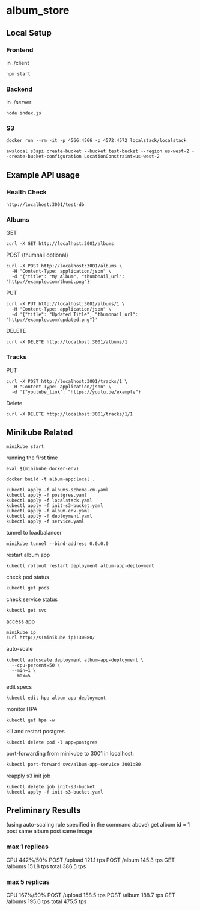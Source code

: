 # album_store

## Local Setup

### Frontend

in ./client

```
npm start
```

### Backend

in ./server

```
node index.js
```

### S3

```
docker run --rm -it -p 4566:4566 -p 4572:4572 localstack/localstack

awslocal s3api create-bucket --bucket test-bucket --region us-west-2 --create-bucket-configuration LocationConstraint=us-west-2
```

## Example API usage

### Health Check

```
http://localhost:3001/test-db
```

### Albums

GET

```
curl -X GET http://localhost:3001/albums
```

POST (thumnail optional)

```
curl -X POST http://localhost:3001/albums \
  -H "Content-Type: application/json" \
  -d '{"title": "My Album", "thumbnail_url": "http://example.com/thumb.png"}'
```

PUT

```
curl -X PUT http://localhost:3001/albums/1 \
  -H "Content-Type: application/json" \
  -d '{"title": "Updated Title", "thumbnail_url": "http://example.com/updated.png"}'
```

DELETE

```
curl -X DELETE http://localhost:3001/albums/1
```

### Tracks

PUT

```
curl -X POST http://localhost:3001/tracks/1 \
  -H "Content-Type: application/json" \
  -d '{"youtube_link": "https://youtu.be/example"}'
```

Delete

```
curl -X DELETE http://localhost:3001/tracks/1/1
```


## Minikube Related



```
minikube start
```

running the first time

````
eval $(minikube docker-env)

docker build -t album-app:local .

kubectl apply -f albums-schema-cm.yaml
kubectl apply -f postgres.yaml
kubectl apply -f localstack.yaml
kubectl apply -f init-s3-bucket.yaml
kubectl apply -f album-env.yaml
kubectl apply -f deployment.yaml
kubectl apply -f service.yaml
````

tunnel to loadbalancer
```
minikube tunnel --bind-address 0.0.0.0
```

restart album app
````
kubectl rollout restart deployment album-app-deployment
````

check pod status
````
kubectl get pods
````

check service status
```
kubectl get svc
```
access app
```
minikube ip
curl http://$(minikube ip):30080/
```

auto-scale
```
kubectl autoscale deployment album-app-deployment \
  --cpu-percent=50 \
  --min=1 \
  --max=5
```

edit specs
```
kubectl edit hpa album-app-deployment
```

monitor HPA
```
kubectl get hpa -w
```

kill and restart postgres
```
kubectl delete pod -l app=postgres
```

port-forwarding from minikube to 3001 in localhost:

```
kubectl port-forward svc/album-app-service 3001:80
```

reapply s3 init job
```
kubectl delete job init-s3-bucket
kubectl apply -f init-s3-bucket.yaml
```


## Preliminary Results
(using auto-scaling rule specified in the command above)
get album id = 1
post same album
post same image
### max 1 replicas
CPU 442%/50%
POST /upload  121.1 tps
POST /album   145.3 tps
GET  /albums  151.8 tps
total         386.5 tps

### max 5 replicas
CPU 167%/50%
POST /upload  158.5 tps
POST /album   188.7 tps
GET  /albums  195.6 tps
total         475.5 tps